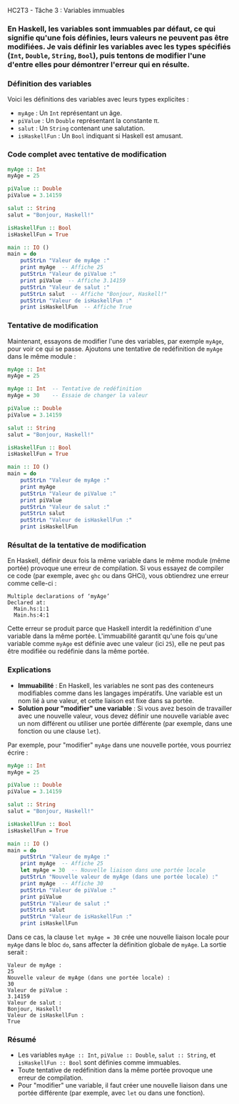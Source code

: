 HC2T3 - Tâche 3 : Variables immuables

### En Haskell, les variables sont immuables par défaut, ce qui signifie qu'une fois définies, leurs valeurs ne peuvent pas être modifiées. Je vais définir les variables avec les types spécifiés (`Int`, `Double`, `String`, `Bool`), puis tentons de modifier l'une d'entre elles pour démontrer l'erreur qui en résulte.

### Définition des variables

Voici les définitions des variables avec leurs types explicites :

- `myAge` : Un `Int` représentant un âge.
- `piValue` : Un `Double` représentant la constante π.
- `salut` : Un `String` contenant une salutation.
- `isHaskellFun` : Un `Bool` indiquant si Haskell est amusant.

### Code complet avec tentative de modification

```haskell
myAge :: Int
myAge = 25

piValue :: Double
piValue = 3.14159

salut :: String
salut = "Bonjour, Haskell!"

isHaskellFun :: Bool
isHaskellFun = True

main :: IO ()
main = do
    putStrLn "Valeur de myAge :"
    print myAge  -- Affiche 25
    putStrLn "Valeur de piValue :"
    print piValue  -- Affiche 3.14159
    putStrLn "Valeur de salut :"
    putStrLn salut  -- Affiche "Bonjour, Haskell!"
    putStrLn "Valeur de isHaskellFun :"
    print isHaskellFun  -- Affiche True
```

### Tentative de modification

Maintenant, essayons de modifier l'une des variables, par exemple `myAge`, pour voir ce qui se passe. Ajoutons une tentative de redéfinition de `myAge` dans le même module :

```haskell
myAge :: Int
myAge = 25

myAge :: Int  -- Tentative de redéfinition
myAge = 30    -- Essaie de changer la valeur

piValue :: Double
piValue = 3.14159

salut :: String
salut = "Bonjour, Haskell!"

isHaskellFun :: Bool
isHaskellFun = True

main :: IO ()
main = do
    putStrLn "Valeur de myAge :"
    print myAge
    putStrLn "Valeur de piValue :"
    print piValue
    putStrLn "Valeur de salut :"
    putStrLn salut
    putStrLn "Valeur de isHaskellFun :"
    print isHaskellFun
```

### Résultat de la tentative de modification

En Haskell, définir deux fois la même variable dans le même module (même portée) provoque une erreur de compilation. Si vous essayez de compiler ce code (par exemple, avec `ghc` ou dans GHCi), vous obtiendrez une erreur comme celle-ci :

```
Multiple declarations of ‘myAge’
Declared at:
  Main.hs:1:1
  Main.hs:4:1
```

Cette erreur se produit parce que Haskell interdit la redéfinition d'une variable dans la même portée. L'immuabilité garantit qu'une fois qu'une variable comme `myAge` est définie avec une valeur (ici `25`), elle ne peut pas être modifiée ou redéfinie dans la même portée.

### Explications

- **Immuabilité** : En Haskell, les variables ne sont pas des conteneurs modifiables comme dans les langages impératifs. Une variable est un nom lié à une valeur, et cette liaison est fixe dans sa portée.
- **Solution pour "modifier" une variable** : Si vous avez besoin de travailler avec une nouvelle valeur, vous devez définir une nouvelle variable avec un nom différent ou utiliser une portée différente (par exemple, dans une fonction ou une clause `let`).

Par exemple, pour "modifier" `myAge` dans une nouvelle portée, vous pourriez écrire :

```haskell
myAge :: Int
myAge = 25

piValue :: Double
piValue = 3.14159

salut :: String
salut = "Bonjour, Haskell!"

isHaskellFun :: Bool
isHaskellFun = True

main :: IO ()
main = do
    putStrLn "Valeur de myAge :"
    print myAge  -- Affiche 25
    let myAge = 30  -- Nouvelle liaison dans une portée locale
    putStrLn "Nouvelle valeur de myAge (dans une portée locale) :"
    print myAge  -- Affiche 30
    putStrLn "Valeur de piValue :"
    print piValue
    putStrLn "Valeur de salut :"
    putStrLn salut
    putStrLn "Valeur de isHaskellFun :"
    print isHaskellFun
```

Dans ce cas, la clause `let myAge = 30` crée une nouvelle liaison locale pour `myAge` dans le bloc `do`, sans affecter la définition globale de `myAge`. La sortie serait :

```
Valeur de myAge :
25
Nouvelle valeur de myAge (dans une portée locale) :
30
Valeur de piValue :
3.14159
Valeur de salut :
Bonjour, Haskell!
Valeur de isHaskellFun :
True
```

### Résumé

- Les variables `myAge :: Int`, `piValue :: Double`, `salut :: String`, et `isHaskellFun :: Bool` sont définies comme immuables.
- Toute tentative de redéfinition dans la même portée provoque une erreur de compilation.
- Pour "modifier" une variable, il faut créer une nouvelle liaison dans une portée différente (par exemple, avec `let` ou dans une fonction).
